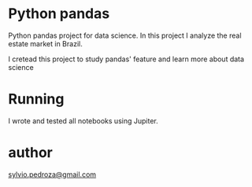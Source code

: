# Python pandas
Python pandas project for data science.
In this project I analyze the real estate market in Brazil.

I cretead this project to study pandas' feature and learn more about data science

# Running
I wrote and tested all notebooks using Jupiter.

# author
sylvio.pedroza@gmail.com
